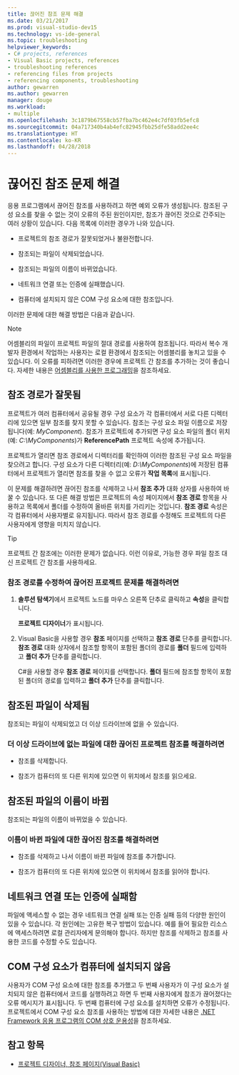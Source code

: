 ```yaml
---
title: 끊어진 참조 문제 해결
ms.date: 03/21/2017
ms.prod: visual-studio-dev15
ms.technology: vs-ide-general
ms.topic: troubleshooting
helpviewer_keywords:
- C# projects, references
- Visual Basic projects, references
- troubleshooting references
- referencing files from projects
- referencing components, troubleshooting
author: gewarren
ms.author: gewarren
manager: douge
ms.workload:
- multiple
ms.openlocfilehash: 3c1879b67558cb57fba7bc462e4c7df03fb5efc8
ms.sourcegitcommit: 04a717340b4ab4efc82945fbb25dfe58add2ee4c
ms.translationtype: HT
ms.contentlocale: ko-KR
ms.lasthandoff: 04/28/2018
---
```

# <a name="troubleshoot-broken-references"></a>끊어진 참조 문제 해결

응용 프로그램에서 끊어진 참조를 사용하려고 하면 예외 오류가 생성됩니다. 참조된 구성 요소를 찾을 수 없는 것이 오류의 주된 원인이지만, 참조가 끊어진 것으로 간주되는 여러 상황이 있습니다. 다음 목록에 이러한 경우가 나와 있습니다.

- 프로젝트의 참조 경로가 잘못되었거나 불완전합니다.

- 참조되는 파일이 삭제되었습니다.

- 참조되는 파일의 이름이 바뀌었습니다.

- 네트워크 연결 또는 인증에 실패했습니다.

- 컴퓨터에 설치되지 않은 COM 구성 요소에 대한 참조입니다.

이러한 문제에 대한 해결 방법은 다음과 같습니다.

> [!NOTE]
> 어셈블리의 파일이 프로젝트 파일의 절대 경로를 사용하여 참조됩니다. 따라서 복수 개발자 환경에서 작업하는 사용자는 로컬 환경에서 참조되는 어셈블리를 놓치고 있을 수 있습니다. 이 오류를 피하려면 이러한 경우에 프로젝트 간 참조를 추가하는 것이 좋습니다. 자세한 내용은 [어셈블리를 사용한 프로그래밍](/dotnet/framework/app-domains/programming-with-assemblies)을 참조하세요.

## <a name="reference-path-is-incorrect"></a>참조 경로가 잘못됨

프로젝트가 여러 컴퓨터에서 공유될 경우 구성 요소가 각 컴퓨터에서 서로 다른 디렉터리에 있으면 일부 참조를 찾지 못할 수 있습니다. 참조는 구성 요소 파일 이름으로 저장됩니다(예: *MyComponent*). 참조가 프로젝트에 추가되면 구성 요소 파일의 폴더 위치(예: *C:\MyComponents*)가 **ReferencePath** 프로젝트 속성에 추가됩니다.

프로젝트가 열리면 참조 경로에서 디렉터리를 확인하여 이러한 참조된 구성 요소 파일을 찾으려고 합니다. 구성 요소가 다른 디렉터리(예: *D:\MyComponents*)에 저장된 컴퓨터에서 프로젝트가 열리면 참조를 찾을 수 없고 오류가 **작업 목록**에 표시됩니다.

이 문제를 해결하려면 끊어진 참조를 삭제하고 나서 **참조 추가** 대화 상자를 사용하여 바꿀 수 있습니다. 또 다른 해결 방법은 프로젝트의 속성 페이지에서 **참조 경로** 항목을 사용하고 목록에서 폴더를 수정하여 올바른 위치를 가리키는 것입니다. **참조 경로** 속성은 각 컴퓨터에서 사용자별로 유지됩니다. 따라서 참조 경로를 수정해도 프로젝트의 다른 사용자에게 영향을 미치지 않습니다.

> [!TIP]
> 프로젝트 간 참조에는 이러한 문제가 없습니다. 이런 이유로, 가능한 경우 파일 참조 대신 프로젝트 간 참조를 사용하세요.

### <a name="to-fix-a-broken-project-reference-by-correcting-the-reference-path"></a>참조 경로를 수정하여 끊어진 프로젝트 문제를 해결하려면

1. **솔루션 탐색기**에서 프로젝트 노드를 마우스 오른쪽 단추로 클릭하고 **속성**을 클릭합니다.

   **프로젝트 디자이너**가 표시됩니다.

1. Visual Basic을 사용할 경우 **참조** 페이지를 선택하고 **참조 경로** 단추를 클릭합니다. **참조 경로** 대화 상자에서 참조할 항목이 포함된 폴더의 경로를 **폴더** 필드에 입력하고 **폴더 추가** 단추를 클릭합니다.

    C#을 사용할 경우 **참조 경로** 페이지를 선택합니다. **폴더** 필드에 참조할 항목이 포함된 폴더의 경로를 입력하고 **폴더 추가** 단추를 클릭합니다.

## <a name="referenced-file-has-been-deleted"></a>참조된 파일이 삭제됨

참조되는 파일이 삭제되었고 더 이상 드라이브에 없을 수 있습니다.

### <a name="to-fix-a-broken-project-reference-for-a-file-that-no-longer-exists-on-your-drive"></a>더 이상 드라이브에 없는 파일에 대한 끊어진 프로젝트 참조를 해결하려면

- 참조를 삭제합니다.

- 참조가 컴퓨터의 또 다른 위치에 있으면 이 위치에서 참조를 읽으세요.

## <a name="referenced-file-has-been-renamed"></a>참조된 파일의 이름이 바뀜

참조되는 파일의 이름이 바뀌었을 수 있습니다.

### <a name="to-fix-a-broken-reference-for-a-file-that-has-been-renamed"></a>이름이 바뀐 파일에 대한 끊어진 참조를 해결하려면

- 참조를 삭제하고 나서 이름이 바뀐 파일에 참조를 추가합니다.

- 참조가 컴퓨터의 또 다른 위치에 있으면 이 위치에서 참조를 읽어야 합니다.

## <a name="network-connection-or-authentication-has-failed"></a>네트워크 연결 또는 인증에 실패함

파일에 액세스할 수 없는 경우 네트워크 연결 실패 또는 인증 실패 등의 다양한 원인이 있을 수 있습니다. 각 원인에는 고유한 복구 방법이 있습니다. 예를 들어 필요한 리소스에 액세스하려면 로컬 관리자에게 문의해야 합니다. 하지만 참조를 삭제하고 참조를 사용한 코드를 수정할 수도 있습니다.

## <a name="com-component-is-not-installed-on-computer"></a>COM 구성 요소가 컴퓨터에 설치되지 않음

사용자가 COM 구성 요소에 대한 참조를 추가했고 두 번째 사용자가 이 구성 요소가 설치되지 않은 컴퓨터에서 코드를 실행하려고 하면 두 번째 사용자에게 참조가 끊어졌다는 오류 메시지가 표시됩니다. 두 번째 컴퓨터에 구성 요소를 설치하면 오류가 수정됩니다. 프로젝트에서 COM 구성 요소 참조를 사용하는 방법에 대한 자세한 내용은 [.NET Framework 응용 프로그램의 COM 상호 운용성](/dotnet/visual-basic/programming-guide/com-interop/com-interoperability-in-net-framework-applications)을 참조하세요.

## <a name="see-also"></a>참고 항목

- [프로젝트 디자이너, 참조 페이지(Visual Basic)](../ide/reference/references-page-project-designer-visual-basic.md)
